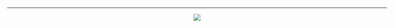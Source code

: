 <style type="text/css">
html{
	display: table;
	width: 100%;
	height: 100%;
}

body{
	display: table-cell;
	text-align: center;
	vertical-align: middle;
}

img{
	max-width: 100%;
	max-height: 100%;
}
</style>

---

<img src="https://placekitten.com/g/700/500" />